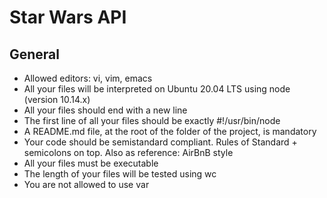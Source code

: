# Star Wars API
## General

- Allowed editors: vi, vim, emacs<br>
- All your files will be interpreted on Ubuntu 20.04 LTS using node (version 10.14.x)<br>
- All your files should end with a new line<br>
- The first line of all your files should be exactly #!/usr/bin/node<br>
- A README.md file, at the root of the folder of the project, is mandatory<br>
- Your code should be semistandard compliant. Rules of Standard + semicolons on top. Also as reference: AirBnB style<br>
- All your files must be executable<br>
- The length of your files will be tested using wc<br>
- You are not allowed to use var<br>
